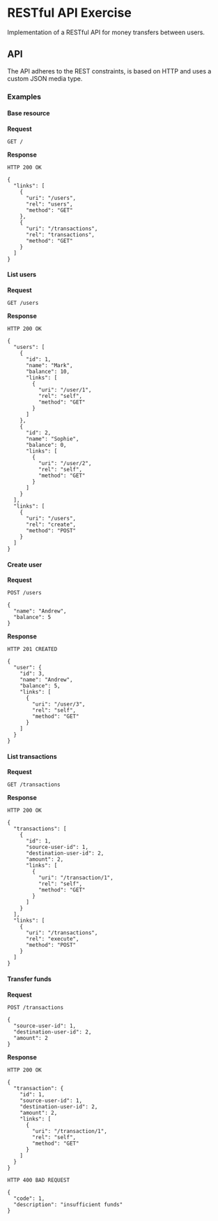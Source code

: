 # RESTful API Exercise

Implementation of a RESTful API for money transfers between users.

## API

The API adheres to the REST constraints, is based on HTTP and uses a custom JSON media type.

### Examples

#### Base resource

**Request**

```
GET /
```

**Response**

```
HTTP 200 OK

{
  "links": [
    {
      "uri": "/users",
      "rel": "users",
      "method": "GET"
    },
    {
      "uri": "/transactions",
      "rel": "transactions",
      "method": "GET"
    }
  ]
}
```

#### List users

**Request**

```
GET /users
```

**Response**

```
HTTP 200 OK

{
  "users": [
    {
      "id": 1,
      "name": "Mark",
      "balance": 10,
      "links": [
        {
          "uri": "/user/1",
          "rel": "self",
          "method": "GET"
        }
      ]
    },
    {
      "id": 2,
      "name": "Sophie",
      "balance": 0,
      "links": [
        {
          "uri": "/user/2",
          "rel": "self",
          "method": "GET"
        }
      ]
    }
  ],
  "links": [
    {
      "uri": "/users",
      "rel": "create",
      "method": "POST"
    }
  ]
}
```

#### Create user

**Request**

```
POST /users

{
  "name": "Andrew",
  "balance": 5
}
```

**Response**

```
HTTP 201 CREATED

{
  "user": {
    "id": 3,
    "name": "Andrew",
    "balance": 5,
    "links": [
      {
        "uri": "/user/3",
        "rel": "self",
        "method": "GET"
      }
    ]
  }
}
```

#### List transactions

**Request**

```
GET /transactions
```

**Response**

```
HTTP 200 OK

{
  "transactions": [
    {
      "id": 1,
      "source-user-id": 1,
      "destination-user-id": 2,
      "amount": 2,
      "links": [
        {
          "uri": "/transaction/1",
          "rel": "self",
          "method": "GET"
        }
      ]
    }
  ],
  "links": [
    {
      "uri": "/transactions",
      "rel": "execute",
      "method": "POST"
    }
  ]
}
```

#### Transfer funds

**Request**

```
POST /transactions

{
  "source-user-id": 1,
  "destination-user-id": 2,
  "amount": 2
}
```

**Response**

```
HTTP 200 OK

{
  "transaction": {
    "id": 1,
    "source-user-id": 1,
    "destination-user-id": 2,
    "amount": 2,
    "links": [
      {
        "uri": "/transaction/1",
        "rel": "self",
        "method": "GET"
      }
    ]
  }
}
```

```
HTTP 400 BAD REQUEST

{
  "code": 1,
  "description": "insufficient funds"
}
```
